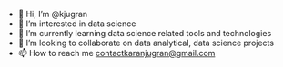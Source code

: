 - 👋 Hi, I’m @kjugran
- 👀 I’m interested in data science
- 🌱 I’m currently learning data science related tools and technologies
- 💞️ I’m looking to collaborate on data analytical, data science projects
- 📫 How to reach me contactkaranjugran@gmail.com

<!---
kjugran/kjugran is a ✨ special ✨ repository because its `README.md` (this file) appears on your GitHub profile.
You can click the Preview link to take a look at your changes.
--->

